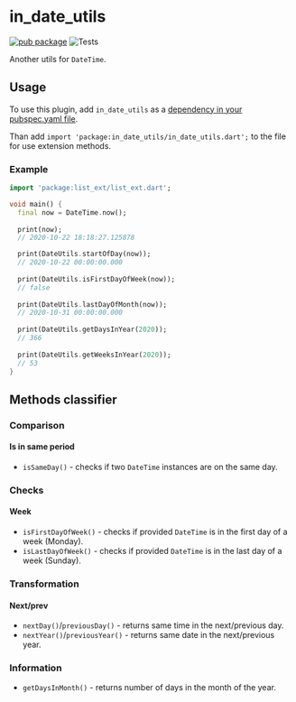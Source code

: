 # in_date_utils

[![pub package](https://img.shields.io/pub/v/in_date_utils)](https://pub.dartlang.org/packages/in_date_utils)
![Tests](https://github.com/Innim/in_date_utils/workflows/Tests/badge.svg?branch=main)

Another utils for `DateTime`.

## Usage

To use this plugin, add `in_date_utils` as a [dependency in your pubspec.yaml file](https://flutter.dev/platform-plugins/).

Than add `import 'package:in_date_utils/in_date_utils.dart';` to the file for use extension methods.

### Example

``` dart
import 'package:list_ext/list_ext.dart';

void main() {
  final now = DateTime.now();
  
  print(now);
  // 2020-10-22 18:18:27.125878

  print(DateUtils.startOfDay(now));
  // 2020-10-22 00:00:00.000
  
  print(DateUtils.isFirstDayOfWeek(now));
  // false
  
  print(DateUtils.lastDayOfMonth(now));
  // 2020-10-31 00:00:00.000
  
  print(DateUtils.getDaysInYear(2020));
  // 366
  
  print(DateUtils.getWeeksInYear(2020));
  // 53
}
```

## Methods classifier

### Comparison

#### Is in same period

* `isSameDay()` - checks if two `DateTime` instances are on the same day.

### Checks

#### Week 

* `isFirstDayOfWeek()` - checks if provided `DateTime` is in the first day of a week (Monday).
* `isLastDayOfWeek()` - checks if provided `DateTime` is in the last day of a week (Sunday).

### Transformation

#### Next/prev

* `nextDay()`/`previousDay()` - returns same time in the next/previous day.
* `nextYear()`/`previousYear()` - returns same date in the next/previous year.

### Information

* `getDaysInMonth()` - returns number of days in the month of the year.